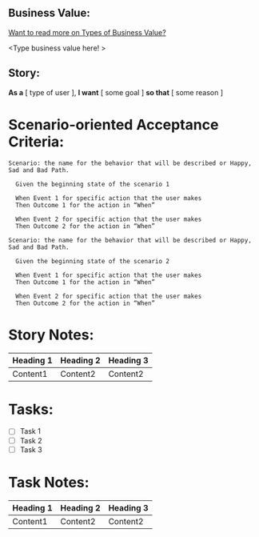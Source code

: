 ## Business Value:
[Want to read more on Types of Business Value?](https://docs.google.com/spreadsheets/d/1Bvcam238-mvESbTmEgLjkR0Dhrb9TmP4aQ7b3st8pMc/edit#gid=0)

<Type business value here! >

## Story:

**As a**  [ type of user ],
**I want** [ some goal ]
**so that** [ some reason ]


# Scenario-oriented Acceptance Criteria:

```gherkin
Scenario: the name for the behavior that will be described or Happy, Sad and Bad Path.

  Given the beginning state of the scenario 1
  
  When Event 1 for specific action that the user makes
  Then Outcome 1 for the action in “When”
  
  When Event 2 for specific action that the user makes
  Then Outcome 2 for the action in “When”

Scenario: the name for the behavior that will be described or Happy, Sad and Bad Path.

  Given the beginning state of the scenario 2
  
  When Event 1 for specific action that the user makes
  Then Outcome 1 for the action in “When”
  
  When Event 2 for specific action that the user makes
  Then Outcome 2 for the action in “When”
```

# Story Notes:

| Heading 1 | Heading 2 | Heading 3 |
|-----------|-----------|-----------|
| Content1  | Content2  | Content2  |

# Tasks:

- [ ] Task 1
- [ ] Task 2
- [ ] Task 3

# Task Notes:

| Heading 1 | Heading 2 | Heading 3 |
|-----------|-----------|-----------|
| Content1  | Content2  | Content2  |
